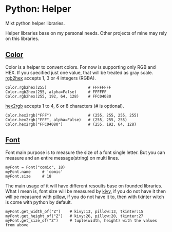 # Python: Helper
Mixt python helper libraries.

Helper libraries base on my personal needs. Other projects of mine may rely on this libraries.

<!-- Color -->
## [Color](Color.py)
Color is a helper to convert colors. For now is supporting only RGB and HEX. If you specified just one value, that will be treated as gray scale.
[rgb2hex](Color.py#L15) accepts 1, 3 or 4 integers (RGBA).

    Color.rgb2hex(255)                  # FFFFFFFF
    Color.rgb2hex(255, alpha=False)     # FFFFFF
    Color.rgb2hex(255, 192, 64, 128)    # FFC04080

[hex2rgb](Color.py#L38) accepts 1 to 4, 6 or 8 characters (# is optional).

    Color.hex2rgb("FFF")                # (255, 255, 255, 255)
    Color.hex2rgb("FFF", alpha=False)   # (255, 255, 255)
    Color.hex2rgb("FFC04080")           # (255, 192, 64, 128)

<!-- Font -->
## [Font](Font.py)
Font main purpose is to measure the size of a font single letter. But you can measure and an entire message(string) on multi lines.

    myFont = Font("comic", 18)
    myFont.name     # 'comic'
    myFont.size     # 18

The main usage of it will have different resoults base on founded libraries. What I mean is, font size will be measured by [kivy](https://kivy.org), if you do not have it then will pe measured with [pillow](https://pillow.readthedocs.io/en/stable/), if you do not have it to, then with tkinter witch is come with python by default.

    myFont.get_width_of("Z")    # kivy:13, pillow:13, tkinter:15
    myFont.get_height_of("Z")   # kivy:26, pillow:20, tkinter:27
    myFont.get_size_of("Z")     # tuple(width, height) with the values from above
